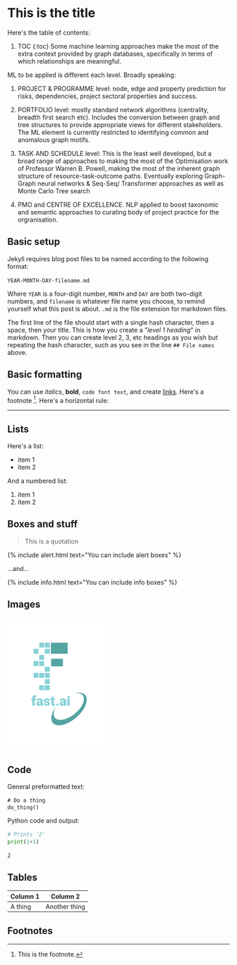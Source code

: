 # This is the title

Here's the table of contents:

1. TOC
{:toc}
Some machine learning approaches make the most of the extra context provided by graph databases, specifically in terms of which relationships are meaningful. 

ML to be applied is different each level. 
Broadly speaking:

1. PROJECT & PROGRAMME level: node, edge and property prediction for risks, dependencies, project sectoral properties and success.

2. PORTFOLIO level: mostly standard network algorithms (centrality, breadth first search etc). Includes the conversion between graph and tree structures to provide appropriate views for different stakeholders. The ML element is currently restricted to identifying common and anomalous graph motifs.

3. TASK AND SCHEDULE level: This is the least well developed, but a broad range of approaches to making the most of the Optimisation work of Professor Warren B. Powell, making the most of the inherent graph structure of resource-task-outcome paths. 
Eventually exploring Graph-Graph neural networks & Seq-Seq/ Transformer approaches as well as Monte Carlo Tree search

4. PMO and CENTRE OF EXCELLENCE. NLP applied to boost taxonomic and semantic approaches to curating body of project practice for the orgranisation. 


## Basic setup

Jekyll requires blog post files to be named according to the following format:

`YEAR-MONTH-DAY-filename.md`

Where `YEAR` is a four-digit number, `MONTH` and `DAY` are both two-digit numbers, and `filename` is whatever file name you choose, to remind yourself what this post is about. `.md` is the file extension for markdown files.

The first line of the file should start with a single hash character, then a space, then your title. This is how you create a "*level 1 heading*" in markdown. Then you can create level 2, 3, etc headings as you wish but repeating the hash character, such as you see in the line `## File names` above.

## Basic formatting

You can use *italics*, **bold**, `code font text`, and create [links](https://www.markdownguide.org/cheat-sheet/). Here's a footnote [^1]. Here's a horizontal rule:

---

## Lists

Here's a list:

- item 1
- item 2

And a numbered list:

1. item 1
1. item 2

## Boxes and stuff

> This is a quotation

{% include alert.html text="You can include alert boxes" %}

...and...

{% include info.html text="You can include info boxes" %}

## Images

![](/images/logo.png "fast.ai's logo")

## Code

General preformatted text:

    # Do a thing
    do_thing()

Python code and output:

```python
# Prints '2'
print(1+1)
```

    2

## Tables

| Column 1 | Column 2 |
|-|-|
| A thing | Another thing |

## Footnotes

[^1]: This is the footnote.

